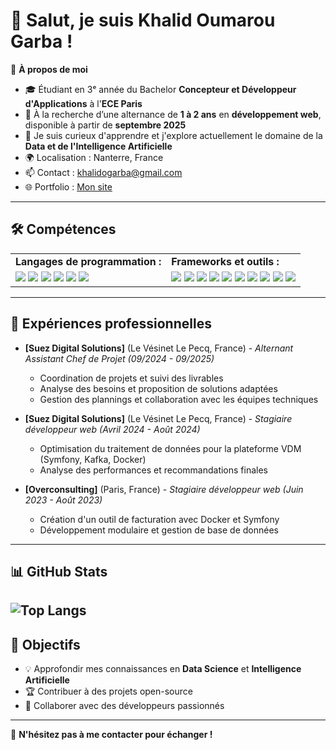 # 👋 Salut, je suis Khalid Oumarou Garba !  

🎯 **À propos de moi**  
- 🎓 Étudiant en 3ᵉ année du Bachelor **Concepteur et Développeur d'Applications** à l'**ECE Paris**  
- 🚀 À la recherche d’une alternance de **1 à 2 ans** en **développement web**, disponible à partir de **septembre 2025**  
- 🌱 Je suis curieux d'apprendre et j'explore actuellement le domaine de la **Data et de l'Intelligence Artificielle**  
- 🌍 Localisation : Nanterre, France  
- 📫 Contact : khalidogarba@gmail.com
- 🌐 Portfolio : [Mon site](https://khalid-og-portfolio.netlify.app/)  

---

## 🛠️ Compétences  

<table>
  <tr>
    <td><strong>Langages de programmation :</strong></td>
    <td><strong>Frameworks et outils :</strong></td>
  </tr>
  <tr>
    <td>
      <img src="https://img.shields.io/badge/HTML5-E34F26?style=for-the-badge&logo=html5&logoColor=white"/>
      <img src="https://img.shields.io/badge/CSS3-1572B6?style=for-the-badge&logo=css3&logoColor=white"/>
      <img src="https://img.shields.io/badge/JavaScript-F7DF1E?style=for-the-badge&logo=javascript&logoColor=black"/>
      <img src="https://img.shields.io/badge/PHP-777BB4?style=for-the-badge&logo=php&logoColor=white"/>
      <img src="https://img.shields.io/badge/Python-3776AB?style=for-the-badge&logo=python&logoColor=white"/>
      <img src="https://img.shields.io/badge/Java-ED8B00?style=for-the-badge&logo=java&logoColor=white"/>
    </td>
    <td>
      <img src="https://img.shields.io/badge/Symfony-000000?style=for-the-badge&logo=symfony&logoColor=white"/>
      <img src="https://img.shields.io/badge/Node.js-339933?style=for-the-badge&logo=node.js&logoColor=white"/>
      <img src="https://img.shields.io/badge/React-61DAFB?style=for-the-badge&logo=react&logoColor=black"/>
      <img src="https://img.shields.io/badge/Docker-2496ED?style=for-the-badge&logo=docker&logoColor=white"/>
      <img src="https://img.shields.io/badge/Kubernetes-326CE5?style=for-the-badge&logo=kubernetes&logoColor=white"/>
      <img src="https://img.shields.io/badge/Helm-0F1689?style=for-the-badge&logo=helm&logoColor=white"/>
      <img src="https://img.shields.io/badge/MySQL-4479A1?style=for-the-badge&logo=mysql&logoColor=white"/>
      <img src="https://img.shields.io/badge/MongoDB-4EA94B?style=for-the-badge&logo=mongodb&logoColor=white"/>
      <img src="https://img.shields.io/badge/Kafka-231F20?style=for-the-badge&logo=apache-kafka&logoColor=white"/>
      <img src="https://img.shields.io/badge/RabbitMQ-FF6600?style=for-the-badge&logo=rabbitmq&logoColor=white"/>
    </td>
  </tr>
</table>


---

## 🔧 Expériences professionnelles  

- **[Suez Digital Solutions]** (Le Vésinet Le Pecq, France) - *Alternant Assistant Chef de Projet (09/2024 - 09/2025)*  
  - Coordination de projets et suivi des livrables  
  - Analyse des besoins et proposition de solutions adaptées  
  - Gestion des plannings et collaboration avec les équipes techniques  

- **[Suez Digital Solutions]** (Le Vésinet Le Pecq, France) - *Stagiaire développeur web (Avril 2024 - Août 2024)*  
  - Optimisation du traitement de données pour la plateforme VDM (Symfony, Kafka, Docker)  
  - Analyse des performances et recommandations finales  

- **[Overconsulting]** (Paris, France) - *Stagiaire développeur web (Juin 2023 - Août 2023)*  
  - Création d'un outil de facturation avec Docker et Symfony  
  - Développement modulaire et gestion de base de données  

---

## 📊 GitHub Stats

![Top Langs](https://github-readme-stats.vercel.app/api/top-langs/?username=Khalid0306&layout=compact&theme=radical)
---

## 🎯 Objectifs  

- 💡 Approfondir mes connaissances en **Data Science** et **Intelligence Artificielle**  
- 🏆 Contribuer à des projets open-source  
- 🤝 Collaborer avec des développeurs passionnés  

---

🚀 **N'hésitez pas à me contacter pour échanger !**  
